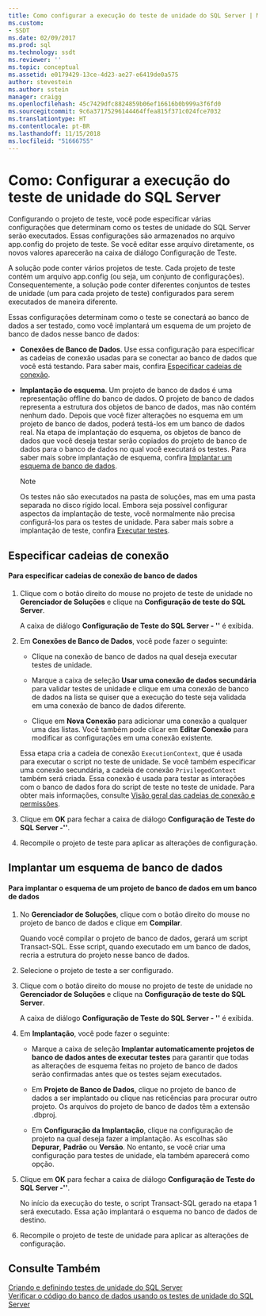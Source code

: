 ```yaml
---
title: Como configurar a execução do teste de unidade do SQL Server | Microsoft Docs
ms.custom:
- SSDT
ms.date: 02/09/2017
ms.prod: sql
ms.technology: ssdt
ms.reviewer: ''
ms.topic: conceptual
ms.assetid: e0179429-13ce-4d23-ae27-e6419de0a575
author: stevestein
ms.author: sstein
manager: craigg
ms.openlocfilehash: 45c7429dfc8824859b06ef16616b0b999a3f6fd0
ms.sourcegitcommit: 9c6a37175296144464ffea815f371c024fce7032
ms.translationtype: HT
ms.contentlocale: pt-BR
ms.lasthandoff: 11/15/2018
ms.locfileid: "51666755"
---
```

# <a name="how-to-configure-sql-server-unit-test-execution"></a>Como: Configurar a execução do teste de unidade do SQL Server
Configurando o projeto de teste, você pode especificar várias configurações que determinam como os testes de unidade do SQL Server serão executados. Essas configurações são armazenados no arquivo app.config do projeto de teste. Se você editar esse arquivo diretamente, os novos valores aparecerão na caixa de diálogo Configuração de Teste.  
  
A solução pode conter vários projetos de teste. Cada projeto de teste contém um arquivo app.config (ou seja, um conjunto de configurações). Consequentemente, a solução pode conter diferentes conjuntos de testes de unidade (um para cada projeto de teste) configurados para serem executados de maneira diferente.  
  
Essas configurações determinam como o teste se conectará ao banco de dados a ser testado, como você implantará um esquema de um projeto de banco de dados nesse banco de dados:  
  
-   **Conexões de Banco de Dados**. Use essa configuração para especificar as cadeias de conexão usadas para se conectar ao banco de dados que você está testando. Para saber mais, confira [Especificar cadeias de conexão](#SpecifyConnectionStrings).  
  
-   **Implantação do esquema**. Um projeto de banco de dados é uma representação offline do banco de dados. O projeto de banco de dados representa a estrutura dos objetos de banco de dados, mas não contém nenhum dado. Depois que você fizer alterações no esquema em um projeto de banco de dados, poderá testá-los em um banco de dados real. Na etapa de implantação do esquema, os objetos de banco de dados que você deseja testar serão copiados do projeto de banco de dados para o banco de dados no qual você executará os testes. Para saber mais sobre implantação de esquema, confira [Implantar um esquema de banco de dados](#DeployingDBSchema).  
  
    > [!NOTE]  
    > Os testes não são executados na pasta de soluções, mas em uma pasta separada no disco rígido local. Embora seja possível configurar aspectos da implantação de teste, você normalmente não precisa configurá-los para os testes de unidade. Para saber mais sobre a implantação de teste, confira [Executar testes](https://msdn.microsoft.com/library/dd286680(VS.100).aspx).  
  
## <a name="SpecifyConnectionStrings"></a>Especificar cadeias de conexão  
  
#### <a name="to-specify-database-connection-strings"></a>Para especificar cadeias de conexão de banco de dados  
  
1.  Clique com o botão direito do mouse no projeto de teste de unidade no **Gerenciador de Soluções** e clique na **Configuração de teste do SQL Server**.  
  
    A caixa de diálogo **Configuração de Teste do SQL Server - '<projectname>'** é exibida.  
  
2.  Em **Conexões de Banco de Dados**, você pode fazer o seguinte:  
  
    -   Clique na conexão de banco de dados na qual deseja executar testes de unidade.  
  
    -   Marque a caixa de seleção **Usar uma conexão de dados secundária** para validar testes de unidade e clique em uma conexão de banco de dados na lista se quiser que a execução do teste seja validada em uma conexão de banco de dados diferente.  
  
    -   Clique em **Nova Conexão** para adicionar uma conexão a qualquer uma das listas. Você também pode clicar em **Editar Conexão** para modificar as configurações em uma conexão existente.  
  
    Essa etapa cria a cadeia de conexão `ExecutionContext`, que é usada para executar o script no teste de unidade. Se você também especificar uma conexão secundária, a cadeia de conexão `PrivilegedContext` também será criada. Essa conexão é usada para testar as interações com o banco de dados fora do script de teste no teste de unidade. Para obter mais informações, consulte [Visão geral das cadeias de conexão e permissões](../ssdt/overview-of-connection-strings-and-permissions.md).  
  
3.  Clique em **OK** para fechar a caixa de diálogo **Configuração de Teste do SQL Server -'<projectname>'**.  
  
4.  Recompile o projeto de teste para aplicar as alterações de configuração.  
  
## <a name="DeployingDBSchema"></a>Implantar um esquema de banco de dados  
  
#### <a name="to-deploy-to-a-database-the-schema-of-a-database-project"></a>Para implantar o esquema de um projeto de banco de dados em um banco de dados  
  
1.  No **Gerenciador de Soluções**, clique com o botão direito do mouse no projeto de banco de dados e clique em **Compilar**.  
  
    Quando você compilar o projeto de banco de dados, gerará um script Transact\-SQL. Esse script, quando executado em um banco de dados, recria a estrutura do projeto nesse banco de dados.  
  
2.  Selecione o projeto de teste a ser configurado.  
  
3.  Clique com o botão direito do mouse no projeto de teste de unidade no **Gerenciador de Soluções** e clique na **Configuração de teste do SQL Server**.  
  
    A caixa de diálogo **Configuração de Teste do SQL Server - '<projectname>'** é exibida.  
  
4.  Em **Implantação**, você pode fazer o seguinte:  
  
    -   Marque a caixa de seleção **Implantar automaticamente projetos de banco de dados antes de executar testes** para garantir que todas as alterações de esquema feitas no projeto de banco de dados serão confirmadas antes que os testes sejam executados.  
  
    -   Em **Projeto de Banco de Dados**, clique no projeto de banco de dados a ser implantado ou clique nas reticências para procurar outro projeto. Os arquivos do projeto de banco de dados têm a extensão .dbproj.  
  
    -   Em **Configuração da Implantação**, clique na configuração de projeto na qual deseja fazer a implantação. As escolhas são **Depurar**, **Padrão** ou **Versão**. No entanto, se você criar uma configuração para testes de unidade, ela também aparecerá como opção.  
  
5.  Clique em **OK** para fechar a caixa de diálogo **Configuração de Teste do SQL Server -'<projectname>'**.  
  
    No início da execução do teste, o script Transact\-SQL gerado na etapa 1 será executado. Essa ação implantará o esquema no banco de dados de destino.  
  
6.  Recompile o projeto de teste de unidade para aplicar as alterações de configuração.  
  
## <a name="see-also"></a>Consulte Também  
[Criando e definindo testes de unidade do SQL Server](../ssdt/creating-and-defining-sql-server-unit-tests.md)  
[Verificar o código do banco de dados usando os testes de unidade do SQL Server](../ssdt/verifying-database-code-by-using-sql-server-unit-tests.md)  
  

